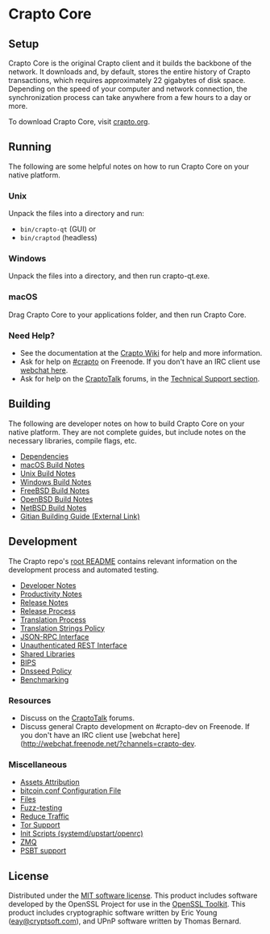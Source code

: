 Crapto Core
=============

Setup
---------------------
Crapto Core is the original Crapto client and it builds the backbone of the network. It downloads and, by default, stores the entire history of Crapto transactions, which requires approximately 22 gigabytes of disk space. Depending on the speed of your computer and network connection, the synchronization process can take anywhere from a few hours to a day or more.

To download Crapto Core, visit [crapto.org](https://crapto.org/).

Running
---------------------
The following are some helpful notes on how to run Crapto Core on your native platform.

### Unix

Unpack the files into a directory and run:

- `bin/crapto-qt` (GUI) or
- `bin/craptod` (headless)

### Windows

Unpack the files into a directory, and then run crapto-qt.exe.

### macOS

Drag Crapto Core to your applications folder, and then run Crapto Core.

### Need Help?

* See the documentation at the [Crapto Wiki](https://crapto.info/)
for help and more information.
* Ask for help on [#crapto](http://webchat.freenode.net?channels=crapto) on Freenode. If you don't have an IRC client use [webchat here](http://webchat.freenode.net?channels=crapto).
* Ask for help on the [CraptoTalk](https://craptotalk.io/) forums, in the [Technical Support section](https://craptotalk.io/c/technical-support).

Building
---------------------
The following are developer notes on how to build Crapto Core on your native platform. They are not complete guides, but include notes on the necessary libraries, compile flags, etc.

- [Dependencies](dependencies.md)
- [macOS Build Notes](build-osx.md)
- [Unix Build Notes](build-unix.md)
- [Windows Build Notes](build-windows.md)
- [FreeBSD Build Notes](build-freebsd.md)
- [OpenBSD Build Notes](build-openbsd.md)
- [NetBSD Build Notes](build-netbsd.md)
- [Gitian Building Guide (External Link)](https://github.com/bitcoin-core/docs/blob/master/gitian-building.md)

Development
---------------------
The Crapto repo's [root README](/README.md) contains relevant information on the development process and automated testing.

- [Developer Notes](developer-notes.md)
- [Productivity Notes](productivity.md)
- [Release Notes](release-notes.md)
- [Release Process](release-process.md)
- [Translation Process](translation_process.md)
- [Translation Strings Policy](translation_strings_policy.md)
- [JSON-RPC Interface](JSON-RPC-interface.md)
- [Unauthenticated REST Interface](REST-interface.md)
- [Shared Libraries](shared-libraries.md)
- [BIPS](bips.md)
- [Dnsseed Policy](dnsseed-policy.md)
- [Benchmarking](benchmarking.md)

### Resources
* Discuss on the [CraptoTalk](https://craptotalk.io/) forums.
* Discuss general Crapto development on #crapto-dev on Freenode. If you don't have an IRC client use [webchat here](http://webchat.freenode.net/?channels=crapto-dev.

### Miscellaneous
- [Assets Attribution](assets-attribution.md)
- [bitcoin.conf Configuration File](bitcoin-conf.md)
- [Files](files.md)
- [Fuzz-testing](fuzzing.md)
- [Reduce Traffic](reduce-traffic.md)
- [Tor Support](tor.md)
- [Init Scripts (systemd/upstart/openrc)](init.md)
- [ZMQ](zmq.md)
- [PSBT support](psbt.md)

License
---------------------
Distributed under the [MIT software license](/COPYING).
This product includes software developed by the OpenSSL Project for use in the [OpenSSL Toolkit](https://www.openssl.org/). This product includes
cryptographic software written by Eric Young ([eay@cryptsoft.com](mailto:eay@cryptsoft.com)), and UPnP software written by Thomas Bernard.
